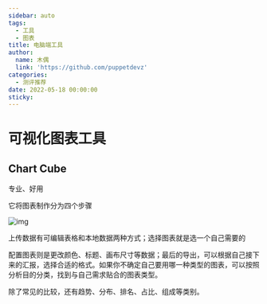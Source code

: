 ```yaml
---
sidebar: auto
tags:
  - 工具
  - 图表
title: 电脑端工具
author:
  name: 木偶
  link: 'https://github.com/puppetdevz'
categories:
  - 测评推荐
date: 2022-05-18 00:00:00
sticky:
---
```


# 可视化图表工具

## Chart Cube

专业、好用

它将图表制作分为四个步骤

![img](https://oss.puppetdevz.top/image/note/01f18fd0ce1ded402b12777a8630fa92.png)

上传数据有可编辑表格和本地数据两种方式；选择图表就是选一个自己需要的

配置图表则是更改颜色、标题、画布尺寸等数据；最后的导出，可以根据自己接下来的汇报，选择合适的格式。如果你不确定自己要用哪一种类型的图表，可以按照分析目的分类，找到与自己需求贴合的图表类型。

除了常见的比较，还有趋势、分布、排名、占比、组成等类别。
